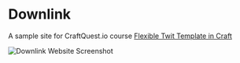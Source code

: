 # Downlink
A sample site for CraftQuest.io course [Flexible Twit Template in Craft](https://craftquest.io/courses/flexible-twig-templates-in-craft-3)


![Downlink Website Screenshot](/downlink.png)
